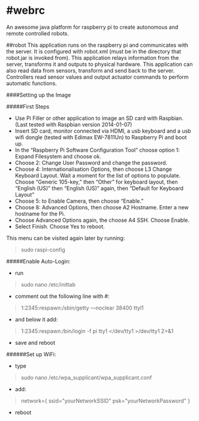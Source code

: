 #webrc
=====
An awesome java platform for raspberry pi to create autonomous and remote controlled robots.

##robot
This application runs on the raspberry pi and communicates with the server. It is configured with robot.xml (must be in the directory that robot.jar is invoked from). This application relays information from the server, transforms it and outputs to physical hardware. This application can also read data from sensors, transform and send back to the server. Controllers read sensor values and output actuator commands to perform automatic functions.

####Setting up the Image

#####First Steps
* Use Pi Filler or other application to image an SD card with Raspbian. (Last tested with Raspbian version 2014-01-07)
* Insert SD card, monitor connected via HDMI, a usb keyboard and a usb wifi dongle (tested with Edimax EW-7811Un) to Raspberry Pi and boot up.
* In the “Raspberry Pi Software Configuration Tool” choose option 1: Expand Filesystem and choose ok.
* Choose 2: Change User Password and change the password.
* Choose 4: Internationalisation Options, then choose L3 Change Keyboard Layout. Wait a moment for the list of options to populate. Choose “Generic 105-key,” then “Other” for keyboard layout, then “English (US)” then “English (US)” again, then “Default for Keyboard Layout” 
* Choose 5: to Enable Camera, then choose “Enable.”
* Choose 8: Advanced Options, then choose A2 Hostname. Enter a new hostname for the Pi.
* Choose Advanced Options again, the choose A4 SSH. Choose Enable.
* Select Finish. Choose Yes to reboot.

This menu can be visited again later by running: 
>sudo raspi-config

#####Enable Auto-Login:
* run 
>sudo nano /etc/inittab

* comment out the following line with #:
>1:2345:respawn:/sbin/getty —noclear 38400 ttyl1

* and below it add:
>1:2345:respawn:/bin/login -f pi tty1 </dev/tty1 >/dev/tty1 2>&1

* save and reboot

######Set up WiFi:
* type
>sudo nano /etc/wpa_supplicant/wpa_supplicant.conf

* add:
>network={
>    ssid="yourNetworkSSID"
>    psk="yourNetworkPassword"
>}
* reboot

